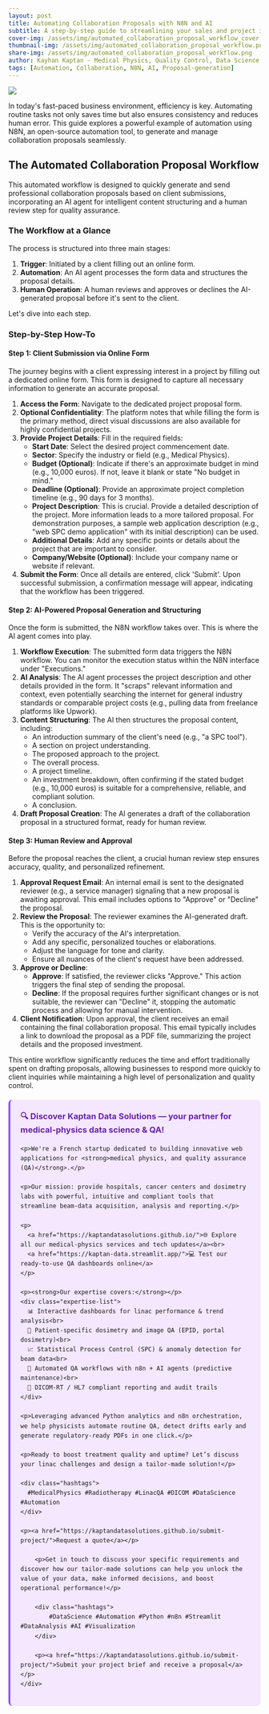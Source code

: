 ```yaml
---
layout: post
title: Automating Collaboration Proposals with N8N and AI
subtitle: A step-by-step guide to streamlining your sales and project initiation workflows
cover-img: /assets/img/automated_collaboration_proposal_workflow_cover.png
thumbnail-img: /assets/img/automated_collaboration_proposal_workflow.png
share-img: /assets/img/automated_collaboration_proposal_workflow.png
author: Kayhan Kaptan - Medical Physics, Quality Control, Data Science and Automation
tags: [Automation, Collaboration, N8N, AI, Proposal-generation]
---
```


[![](/assets/img/automated_collaboration_proposal_workflow.png)](https://www.youtube.com/channel/UCWkX7E-ImVbf0O3ocAW51wg)

In today's fast-paced business environment, efficiency is key. Automating routine tasks not only saves time but also ensures consistency and reduces human error. This guide explores a powerful example of automation using N8N, an open-source automation tool, to generate and manage collaboration proposals seamlessly.

## The Automated Collaboration Proposal Workflow

This automated workflow is designed to quickly generate and send professional collaboration proposals based on client submissions, incorporating an AI agent for intelligent content structuring and a human review step for quality assurance.

### The Workflow at a Glance

The process is structured into three main stages:
1.  **Trigger**: Initiated by a client filling out an online form.
2.  **Automation**: An AI agent processes the form data and structures the proposal details.
3.  **Human Operation**: A human reviews and approves or declines the AI-generated proposal before it's sent to the client.

Let's dive into each step.

### Step-by-Step How-To

#### Step 1: Client Submission via Online Form

The journey begins with a client expressing interest in a project by filling out a dedicated online form. This form is designed to capture all necessary information to generate an accurate proposal.

1.  **Access the Form**: Navigate to the dedicated project proposal form.
2.  **Optional Confidentiality**: The platform notes that while filling the form is the primary method, direct visual discussions are also available for highly confidential projects.
3.  **Provide Project Details**: Fill in the required fields:
    *   **Start Date**: Select the desired project commencement date.
    *   **Sector**: Specify the industry or field (e.g., Medical Physics).
    *   **Budget (Optional)**: Indicate if there's an approximate budget in mind (e.g., 10,000 euros). If not, leave it blank or state "No budget in mind."
    *   **Deadline (Optional)**: Provide an approximate project completion timeline (e.g., 90 days for 3 months).
    *   **Project Description**: This is crucial. Provide a detailed description of the project. More information leads to a more tailored proposal. For demonstration purposes, a sample web application description (e.g., "web SPC demo application" with its initial description) can be used.
    *   **Additional Details**: Add any specific points or details about the project that are important to consider.
    *   **Company/Website (Optional)**: Include your company name or website if relevant.
4.  **Submit the Form**: Once all details are entered, click 'Submit'. Upon successful submission, a confirmation message will appear, indicating that the workflow has been triggered.

#### Step 2: AI-Powered Proposal Generation and Structuring

Once the form is submitted, the N8N workflow takes over. This is where the AI agent comes into play.

1.  **Workflow Execution**: The submitted form data triggers the N8N workflow. You can monitor the execution status within the N8N interface under "Executions."
2.  **AI Analysis**: The AI agent processes the project description and other details provided in the form. It "scraps" relevant information and context, even potentially searching the internet for general industry standards or comparable project costs (e.g., pulling data from freelance platforms like Upwork).
3.  **Content Structuring**: The AI then structures the proposal content, including:
    *   An introduction summary of the client's need (e.g., "a SPC tool").
    *   A section on project understanding.
    *   The proposed approach to the project.
    *   The overall process.
    *   A project timeline.
    *   An investment breakdown, often confirming if the stated budget (e.g., 10,000 euros) is suitable for a comprehensive, reliable, and compliant solution.
    *   A conclusion.
4.  **Draft Proposal Creation**: The AI generates a draft of the collaboration proposal in a structured format, ready for human review.

#### Step 3: Human Review and Approval

Before the proposal reaches the client, a crucial human review step ensures accuracy, quality, and personalized refinement.

1.  **Approval Request Email**: An internal email is sent to the designated reviewer (e.g., a service manager) signaling that a new proposal is awaiting approval. This email includes options to "Approve" or "Decline" the proposal.
2.  **Review the Proposal**: The reviewer examines the AI-generated draft. This is the opportunity to:
    *   Verify the accuracy of the AI's interpretation.
    *   Add any specific, personalized touches or elaborations.
    *   Adjust the language for tone and clarity.
    *   Ensure all nuances of the client's request have been addressed.
3.  **Approve or Decline**:
    *   **Approve**: If satisfied, the reviewer clicks "Approve." This action triggers the final step of sending the proposal.
    *   **Decline**: If the proposal requires further significant changes or is not suitable, the reviewer can "Decline" it, stopping the automatic process and allowing for manual intervention.
4.  **Client Notification**: Upon approval, the client receives an email containing the final collaboration proposal. This email typically includes a link to download the proposal as a PDF file, summarizing the project details and the proposed investment.

This entire workflow significantly reduces the time and effort traditionally spent on drafting proposals, allowing businesses to respond more quickly to client inquiries while maintaining a high level of personalization and quality control.

<html lang="en">
<head>
    <meta charset="UTF-8">
    <meta name="viewport" content="width=device-width, initial-scale=1.0">
    <title>Kaptan Data Solutions</title>
    <style>
        .citation {
            background-color: #f3e8ff;
            border-left: 4px solid #8b5cf6;
            padding: 20px;
            margin: 20px 0;
            border-radius: 8px;
            font-family: -apple-system, BlinkMacSystemFont, 'Segoe UI', Roboto, sans-serif;
            line-height: 1.6;
        }
        .citation h3 {
            color: #6b21a8;
            margin-top: 0;
        }
        .citation a {
            color: #7c3aed;
            text-decoration: none;
        }
        .citation a:hover {
            text-decoration: underline;
        }
        .expertise-list {
            margin: 15px 0;
        }
        .hashtags {
            font-weight: bold;
            color: #7c3aed;
            margin-top: 15px;
        }
    </style>
</head>
<body>
    <div class="citation">
        <h3>🔍 Discover Kaptan Data Solutions — your partner for medical-physics data science & QA!</h3>

    <p>We're a French startup dedicated to building innovative web applications for <strong>medical physics, and quality assurance (QA)</strong>.</p>

    <p>Our mission: provide hospitals, cancer centers and dosimetry labs with powerful, intuitive and compliant tools that streamline beam-data acquisition, analysis and reporting.</p>

    <p>
      <a href="https://kaptandatasolutions.github.io/">🌐 Explore all our medical-physics services and tech updates</a><br>
      <a href="https://kaptan-data.streamlit.app/">💻 Test our ready-to-use QA dashboards online</a>
    </p>

    <p><strong>Our expertise covers:</strong></p>
    <div class="expertise-list">
      📊 Interactive dashboards for linac performance & trend analysis<br>
      🔬 Patient-specific dosimetry and image QA (EPID, portal dosimetry)<br>
      📈 Statistical Process Control (SPC) & anomaly detection for beam data<br>
      🤖 Automated QA workflows with n8n + AI agents (predictive maintenance)<br>
      📑 DICOM-RT / HL7 compliant reporting and audit trails
    </div>

    <p>Leveraging advanced Python analytics and n8n orchestration, we help physicists automate routine QA, detect drifts early and generate regulatory-ready PDFs in one click.</p>

    <p>Ready to boost treatment quality and uptime? Let’s discuss your linac challenges and design a tailor-made solution!</p>

    <div class="hashtags">
      #MedicalPhysics #Radiotherapy #LinacQA #DICOM #DataScience #Automation
    </div>

    <p><a href="https://kaptandatasolutions.github.io/submit-project/">Request a quote</a></p>
        
        <p>Get in touch to discuss your specific requirements and discover how our tailor-made solutions can help you unlock the value of your data, make informed decisions, and boost operational performance!</p>
        
        <div class="hashtags">
            #DataScience #Automation #Python #n8n #Streamlit #DataAnalysis #AI #Visualization
        </div>
        
        <p><a href="https://kaptandatasolutions.github.io/submit-project/">Submit your project brief and receive a proposal</a></p>
    </div>
</body>
</html>